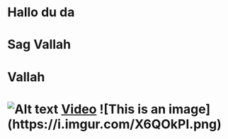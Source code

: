 # Hallo du da
<h1>Sag Vallah<h1>
<h1>Vallah<h1>
<image src="https://i.pinimg.com/originals/b0/72/3c/b0723c75349b400ef5e96108f8d970ec.jpg" alt="Alt text"/>
<a href="https://www.youtube.com/watch?v=dQw4w9WgXcQ">Video</a>
![This is an image](https://i.imgur.com/X6QOkPI.png)
